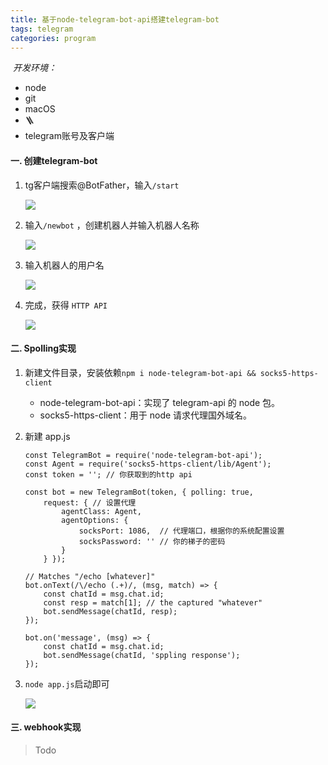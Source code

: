 ```yaml
---
title: 基于node-telegram-bot-api搭建telegram-bot
tags: telegram
categories: program
---
```




​	_开发环境：_

* node
* git
* macOS
* 🪜
* telegram账号及客户端



<!----more----->

#### 一. 创建telegram-bot

1. tg客户端搜索@BotFather，输入```/start```

   ![](https://qxr-bucket.oss-cn-beijing.aliyuncs.com/images/%E6%88%AA%E5%B1%8F2021-05-25%2011.58.06.png)

2. 输入```/newbot``` ，创建机器人并输入机器人名称

   ![](https://qxr-bucket.oss-cn-beijing.aliyuncs.com/images/%E6%88%AA%E5%B1%8F2021-05-25%2011.58.22.png)

3. 输入机器人的用户名

   ![](https://qxr-bucket.oss-cn-beijing.aliyuncs.com/images/%E6%88%AA%E5%B1%8F2021-05-25%2011.58.47.png)

4. 完成，获得 ```HTTP API```

   ![](https://qxr-bucket.oss-cn-beijing.aliyuncs.com/images/%E6%88%AA%E5%B1%8F2021-05-25%2011.59.19.png)



#### 二. Spolling实现

1. 新建文件目录，安装依赖```npm i node-telegram-bot-api && socks5-https-client```

   * node-telegram-bot-api：实现了 telegram-api 的 node 包。
   * socks5-https-client：用于 node 请求代理国外域名。

2. 新建 app.js

   ```
   const TelegramBot = require('node-telegram-bot-api');
   const Agent = require('socks5-https-client/lib/Agent');
   const token = ''; // 你获取到的http api
   
   const bot = new TelegramBot(token, { polling: true,
       request: { // 设置代理
           agentClass: Agent,
           agentOptions: {
               socksPort: 1086,  // 代理端口，根据你的系统配置设置
               socksPassword: '' // 你的梯子的密码
           }
       } });
   
   // Matches "/echo [whatever]"
   bot.onText(/\/echo (.+)/, (msg, match) => {
       const chatId = msg.chat.id;
       const resp = match[1]; // the captured "whatever"
       bot.sendMessage(chatId, resp);
   });
   
   bot.on('message', (msg) => {
       const chatId = msg.chat.id;
       bot.sendMessage(chatId, 'sppling response');
   });
   
   ```

3. ```node app.js```启动即可

   ![](https://qxr-bucket.oss-cn-beijing.aliyuncs.com/images/%E6%88%AA%E5%B1%8F2021-05-25%2013.13.45.png)

#### 三.  webhook实现

> Todo